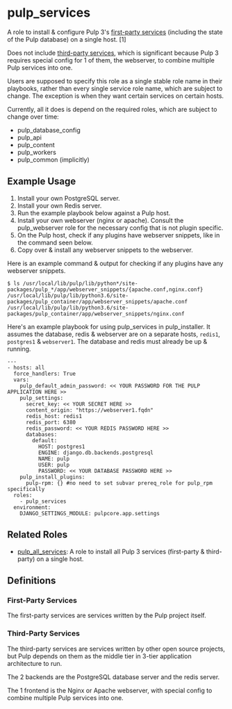 pulp_services
=============

A role to install & configure Pulp 3's [first-party services](#first-party-services)
(including the state of the Pulp database) on a single host. [1]

Does not include [third-party services](#third-party-services), which is
significant because Pulp 3 requires special config for 1 of them, the webserver,
to combine multiple Pulp services into one.

Users are supposed to specify this role as a single stable role name
in their playbooks, rather than every single service role name, which
are subject to change. The exception is when they want certain services
on certain hosts.

Currently, all it does is depend on the required roles, which are
subject to change over time:

  - pulp_database_config
  - pulp_api
  - pulp_content
  - pulp_workers
  - pulp_common (implicitly)

Example Usage
-------------

1. Install your own PostgreSQL server.
2. Install your own Redis server.
3. Run the example playbook below against a Pulp host.
4. Install your own webserver (nginx or apache). Consult the pulp_webserver role for
   the necessary config that is not plugin specific.
5. On the Pulp host, check if any plugins have webserver snippets, like in the command seen below.
6. Copy over & install any webserver snippets to the webserver.

Here is an example command & output for checking if any plugins have any webserver snippets.
```
$ ls /usr/local/lib/pulp/lib/python*/site-packages/pulp_*/app/webserver_snippets/{apache.conf,nginx.conf}
/usr/local/lib/pulp/lib/python3.6/site-packages/pulp_container/app/webserver_snippets/apache.conf
/usr/local/lib/pulp/lib/python3.6/site-packages/pulp_container/app/webserver_snippets/nginx.conf
```

Here's an example playbook for using pulp_services in pulp_installer. It assumes the database, redis & webserver are on a separate hosts, `redis1`, `postgres1` & `webserver1`. The database and redis must already be up & running.

    ---
    - hosts: all
      force_handlers: True
      vars:
        pulp_default_admin_password: << YOUR PASSWORD FOR THE PULP APPLICATION HERE >>
        pulp_settings:
          secret_key: << YOUR SECRET HERE >>
          content_origin: "https://webserver1.fqdn"
          redis_host: redis1
          redis_port: 6380
          redis_password: << YOUR REDIS PASSWORD HERE >>
          databases:
            default:
              HOST: postgres1
              ENGINE: django.db.backends.postgresql
              NAME: pulp
              USER: pulp
              PASSWORD: << YOUR DATABASE PASSWORD HERE >>
        pulp_install_plugins:
          pulp-rpm: {} #no need to set subvar prereq_role for pulp_rpm specifically
      roles:
        - pulp_services
      environment:
        DJANGO_SETTINGS_MODULE: pulpcore.app.settings

Related Roles
-------------
- [pulp_all_services](../pulp_all_services/): A role to install all Pulp 3
services (first-party & third-party) on a single host.

Definitions
-----------

### First-Party Services

The first-party services are services written by the Pulp project itself.

### Third-Party Services

The third-party services are services written by other open source projects, but
Pulp depends on them as the middle tier in 3-tier application architecture to
run.

The 2 backends are the PostgreSQL database server and the redis server.

The 1 frontend is the Nginx or Apache webserver, with special config to combine
multiple Pulp services into one.
